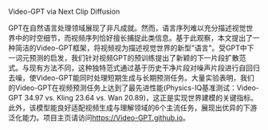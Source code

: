 Video-GPT via Next Clip Diffusion

GPT在自然语言处理领域展现了非凡成就。然而，语言序列难以充分描述视觉世界中的时空细节，而视频序列恰好擅长捕捉此类信息。基于此观察，本文提出了一种简洁的Video-GPT框架，将视频视为描述视觉世界的新型"语言"。受GPT中下一词元预测的启发，我们针对视频GPT的预训练提出了新颖的下一片段扩散范式。与现有方法不同，这种独特范式通过基于历史干净片段对噪声片段进行自回归去噪，使Video-GPT能同时处理短期生成与长期预测任务。大量实验表明，我们的Video-GPT在视频预测任务上达到了最先进性能(Physics-IQ基准测试：Video-GPT 34.97 vs. Kling 23.64 vs. Wan 20.89)，这正是实现世界建模的关键指标。此外，该模型能良好适配视频生成与理解领域的6个主流任务，展现出优异的下游泛化能力。项目主页请访问<https://Video-GPT.github.io>。   